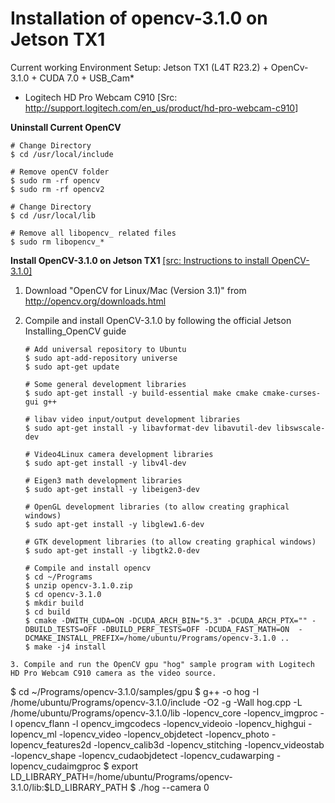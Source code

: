# Installation of opencv-3.1.0 on Jetson TX1

Current working Environment Setup: Jetson TX1 (L4T R23.2) + OpenCv-3.1.0 + CUDA 7.0 + USB_Cam*
* Logitech HD Pro Webcam C910 [Src: <a href="http://support.logitech.com/en_us/product/hd-pro-webcam-c910">http://support.logitech.com/en_us/product/hd-pro-webcam-c910</a>]

<b>Uninstall Current OpenCV</b>
```
# Change Directory
$ cd /usr/local/include

# Remove openCV folder
$ sudo rm -rf opencv
$ sudo rm -rf opencv2

# Change Directory
$ cd /usr/local/lib

# Remove all libopencv_ related files
$ sudo rm libopencv_*
```
<b>Install OpenCV-3.1.0 on Jetson TX1</b> [[src: Instructions to install OpenCV-3.1.0]](https://devtalk.nvidia.com/default/topic/917386/jetson-tx1/usb-3-0-port-unstable-on-jetson-tx1-/post/4835793/#4835793)

1.  Download "OpenCV for Linux/Mac (Version 3.1)" from http://opencv.org/downloads.html

2. Compile and install OpenCV-3.1.0 by following the official Jetson Installing_OpenCV guide

    ```
    # Add universal repository to Ubuntu
   $ sudo apt-add-repository universe
   $ sudo apt-get update

   # Some general development libraries
   $ sudo apt-get install -y build-essential make cmake cmake-curses-gui g++

   # libav video input/output development libraries
   $ sudo apt-get install -y libavformat-dev libavutil-dev libswscale-dev

   # Video4Linux camera development libraries
   $ sudo apt-get install -y libv4l-dev

   # Eigen3 math development libraries
   $ sudo apt-get install -y libeigen3-dev

   # OpenGL development libraries (to allow creating graphical windows)
   $ sudo apt-get install -y libglew1.6-dev

   # GTK development libraries (to allow creating graphical windows)
   $ sudo apt-get install -y libgtk2.0-dev

   # Compile and install opencv
   $ cd ~/Programs
   $ unzip opencv-3.1.0.zip
   $ cd opencv-3.1.0
   $ mkdir build
   $ cd build
   $ cmake -DWITH_CUDA=ON -DCUDA_ARCH_BIN="5.3" -DCUDA_ARCH_PTX="" -DBUILD_TESTS=OFF -DBUILD_PERF_TESTS=OFF -DCUDA_FAST_MATH=ON  -DCMAKE_INSTALL_PREFIX=/home/ubuntu/Programs/opencv-3.1.0 ..
   $ make -j4 install
 ```
3. Compile and run the OpenCV gpu "hog" sample program with Logitech HD Pro Webcam C910 camera as the video source.

   ```
   $ cd ~/Programs/opencv-3.1.0/samples/gpu
   $ g++ -o hog -I /home/ubuntu/Programs/opencv-3.1.0/include -O2 -g -Wall hog.cpp -L /home/ubuntu/Programs/opencv-3.1.0/lib -lopencv_core -lopencv_imgproc -l opencv_flann -l opencv_imgcodecs -lopencv_videoio -lopencv_highgui -lopencv_ml -lopencv_video -lopencv_objdetect -lopencv_photo -lopencv_features2d -lopencv_calib3d -lopencv_stitching -lopencv_videostab -lopencv_shape -lopencv_cudaobjdetect -lopencv_cudawarping -lopencv_cudaimgproc
   $ export LD_LIBRARY_PATH=/home/ubuntu/Programs/opencv-3.1.0/lib:$LD_LIBRARY_PATH
   $ ./hog --camera 0
```

